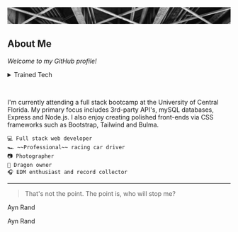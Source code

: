 <picture>
 <img alt="congress-ave-bridge-header-image" src="Congress Avenue Bridge Downtown Austin Texas.jpeg">
</picture>


## About Me

*Welcome to my GitHub profile!*

<details>
<summary>Trained Tech</summary>

| Technologies  |
|---------------|
|1. JavaScript  |
|2. Node/Express|
|3. SQL         |
|4. HTML5       |
|5. CSS3        |

</details>

&nbsp;

I'm currently attending a full stack bootcamp at the University of Central Florida.  My primary focus includes 3rd-party API's, mySQL databases, Express and Node.js.  I also enjoy creating polished front-ends via CSS frameworks such as Bootstrap, Tailwind and Bulma.

```
💻 Full stack web developer
🏎 ~~Professional~~ racing car driver
📷 Photographer
🐉 Dragon owner
🎧 EDM enthusiast and record collector
```

---
> That's not the point.  The point is, who will stop me?

Ayn Rand

Ayn Rand